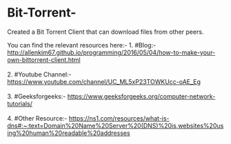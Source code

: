 # Bit-Torrent-
Created a Bit Torrent Client that can download files from other peers.

You can find the relevant resources here:-
    1. #Blog:- http://allenkim67.github.io/programming/2016/05/04/how-to-make-your-own-bittorrent-client.html<br><br>
    2. #Youtube Channel:- https://www.youtube.com/channel/UC_ML5xP23TOWKUcc-oAE_Eg<br><br>
    3. #Geeksforgeeks:- https://www.geeksforgeeks.org/computer-network-tutorials/<br><br>
    4. #Other Resource:- https://ns1.com/resources/what-is-dns#:~:text=Domain%20Name%20Server%20(DNS)%20is,websites%20using%20human%20readable%20addresses
